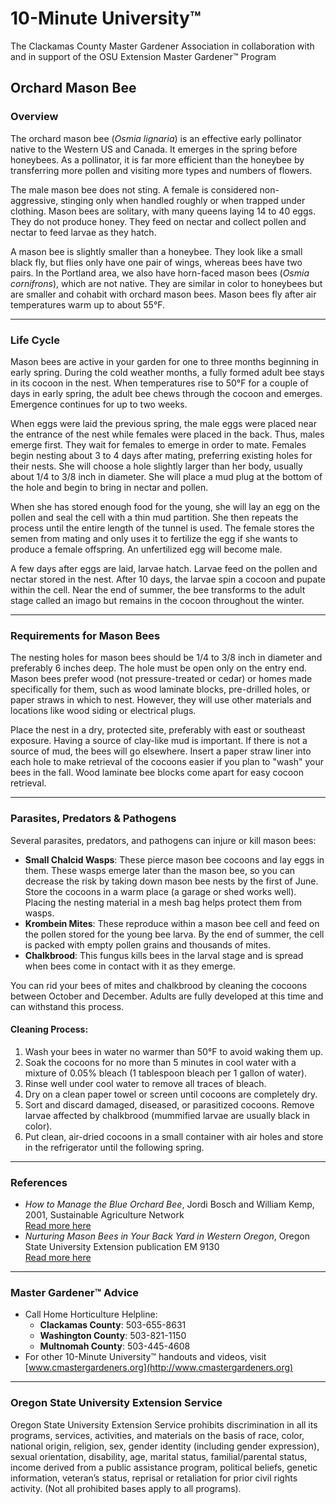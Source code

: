 # 10-Minute University™  
The Clackamas County Master Gardener Association in collaboration with and in support of the OSU Extension Master Gardener™ Program  

## Orchard Mason Bee  

### Overview  
The orchard mason bee (*Osmia lignaria*) is an effective early pollinator native to the Western US and Canada. It emerges in the spring before honeybees. As a pollinator, it is far more efficient than the honeybee by transferring more pollen and visiting more types and numbers of flowers.  

The male mason bee does not sting. A female is considered non-aggressive, stinging only when handled roughly or when trapped under clothing. Mason bees are solitary, with many queens laying 14 to 40 eggs. They do not produce honey. They feed on nectar and collect pollen and nectar to feed larvae as they hatch.  

A mason bee is slightly smaller than a honeybee. They look like a small black fly, but flies only have one pair of wings, whereas bees have two pairs. In the Portland area, we also have horn-faced mason bees (*Osmia cornifrons*), which are not native. They are similar in color to honeybees but are smaller and cohabit with orchard mason bees. Mason bees fly after air temperatures warm up to about 55°F.  

---

### Life Cycle  
Mason bees are active in your garden for one to three months beginning in early spring. During the cold weather months, a fully formed adult bee stays in its cocoon in the nest. When temperatures rise to 50°F for a couple of days in early spring, the adult bee chews through the cocoon and emerges. Emergence continues for up to two weeks.  

When eggs were laid the previous spring, the male eggs were placed near the entrance of the nest while females were placed in the back. Thus, males emerge first. They wait for females to emerge in order to mate. Females begin nesting about 3 to 4 days after mating, preferring existing holes for their nests. She will choose a hole slightly larger than her body, usually about 1/4 to 3/8 inch in diameter. She will place a mud plug at the bottom of the hole and begin to bring in nectar and pollen.  

When she has stored enough food for the young, she will lay an egg on the pollen and seal the cell with a thin mud partition. She then repeats the process until the entire length of the tunnel is used. The female stores the semen from mating and only uses it to fertilize the egg if she wants to produce a female offspring. An unfertilized egg will become male.  

A few days after eggs are laid, larvae hatch. Larvae feed on the pollen and nectar stored in the nest. After 10 days, the larvae spin a cocoon and pupate within the cell. Near the end of summer, the bee transforms to the adult stage called an imago but remains in the cocoon throughout the winter.  

---

### Requirements for Mason Bees  
The nesting holes for mason bees should be 1/4 to 3/8 inch in diameter and preferably 6 inches deep. The hole must be open only on the entry end. Mason bees prefer wood (not pressure-treated or cedar) or homes made specifically for them, such as wood laminate blocks, pre-drilled holes, or paper straws in which to nest. However, they will use other materials and locations like wood siding or electrical plugs.  

Place the nest in a dry, protected site, preferably with east or southeast exposure. Having a source of clay-like mud is important. If there is not a source of mud, the bees will go elsewhere. Insert a paper straw liner into each hole to make retrieval of the cocoons easier if you plan to "wash" your bees in the fall. Wood laminate bee blocks come apart for easy cocoon retrieval.  

---

### Parasites, Predators & Pathogens  
Several parasites, predators, and pathogens can injure or kill mason bees:  

- **Small Chalcid Wasps**: These pierce mason bee cocoons and lay eggs in them. These wasps emerge later than the mason bee, so you can decrease the risk by taking down mason bee nests by the first of June. Store the cocoons in a warm place (a garage or shed works well). Placing the nesting material in a mesh bag helps protect them from wasps.  
- **Krombein Mites**: These reproduce within a mason bee cell and feed on the pollen stored for the young bee larva. By the end of summer, the cell is packed with empty pollen grains and thousands of mites.  
- **Chalkbrood**: This fungus kills bees in the larval stage and is spread when bees come in contact with it as they emerge.  

You can rid your bees of mites and chalkbrood by cleaning the cocoons between October and December. Adults are fully developed at this time and can withstand this process.  

#### Cleaning Process:  
1. Wash your bees in water no warmer than 50°F to avoid waking them up.  
2. Soak the cocoons for no more than 5 minutes in cool water with a mixture of 0.05% bleach (1 tablespoon bleach per 1 gallon of water).  
3. Rinse well under cool water to remove all traces of bleach.  
4. Dry on a clean paper towel or screen until cocoons are completely dry.  
5. Sort and discard damaged, diseased, or parasitized cocoons. Remove larvae affected by chalkbrood (mummified larvae are usually black in color).  
6. Put clean, air-dried cocoons in a small container with air holes and store in the refrigerator until the following spring.  

---

### References  
- *How to Manage the Blue Orchard Bee*, Jordi Bosch and William Kemp, 2001, Sustainable Agriculture Network  
  [Read more here](https://www.sare.org/wpcontent/uploads/How_to_Manage_the_Blue_Orchard_Bee.pdf)  
- *Nurturing Mason Bees in Your Back Yard in Western Oregon*, Oregon State University Extension publication EM 9130  
  [Read more here](https://catalog.extension.oregonstate.edu/em9130)  

---

### Master Gardener™ Advice  
- Call Home Horticulture Helpline:  
  - **Clackamas County**: 503-655-8631  
  - **Washington County**: 503-821-1150  
  - **Multnomah County**: 503-445-4608  
- For other 10-Minute University™ handouts and videos, visit [www.cmastergardeners.org](http://www.cmastergardeners.org)  

---

### Oregon State University Extension Service  
Oregon State University Extension Service prohibits discrimination in all its programs, services, activities, and materials on the basis of race, color, national origin, religion, sex, gender identity (including gender expression), sexual orientation, disability, age, marital status, familial/parental status, income derived from a public assistance program, political beliefs, genetic information, veteran’s status, reprisal or retaliation for prior civil rights activity. (Not all prohibited bases apply to all programs).